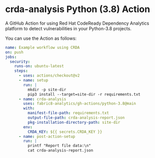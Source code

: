 # crda-analysis Python (3.8)  Action

A GitHub Action for using Red Hat CodeReady Dependency Analytics platform to detect vulnerabilities in your Python-3.8 projects.

You can use the Action as follows:

```yaml
name: Example workflow using CRDA
on: push
jobs:
  security:
    runs-on: ubuntu-latest
    steps:
      - uses: actions/checkout@v2
      - name: setup
        run: |
          mkdir -p site-dir
          pip3 install --target=site-dir -r requirements.txt      
      - name: crda-analysis
        uses: fabric8-analytics/gh-actions/python-3.8@main
        with:
          manifest-file-path: requirements.txt
          output-file-path: crda-analysis-report.json
          pkg-installation-directory-path: site-dir
        env:
          CRDA_KEY: ${{ secrets.CRDA_KEY }}
      - name: post-action-setup
        run: |
          printf "Report file data:\n"
          cat crda-analysis-report.json
```
